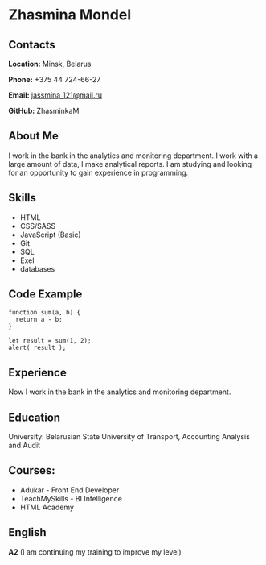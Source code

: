 # Zhasmina Mondel

## Contacts

**Location:** Minsk, Belarus

**Phone:** +375 44 724-66-27

**Email:** jassmina_121@mail.ru

**GitHub:** ZhasminkaM

## About Me

I work in the bank in the analytics and monitoring department. 
I work with a large amount of data, I make analytical reports.
I am studying and looking for an opportunity to gain experience in programming.
 
## Skills

* HTML
* CSS/SASS
* JavaScript (Basic)
* Git
* SQL
* Exel
* databases

## Code Example 

```
function sum(a, b) {
  return a - b;
}

let result = sum(1, 2);
alert( result );
```
## Experience
Now I work in the bank in the analytics and monitoring department.  

## Education
University: Belarusian State University of Transport, Accounting Analysis and Audit

## Courses:

* Adukar - Front End Developer
* TeachMySkills - BI Intelligence
* HTML Academy

## English

**A2** (I am continuing my training to improve my level)
